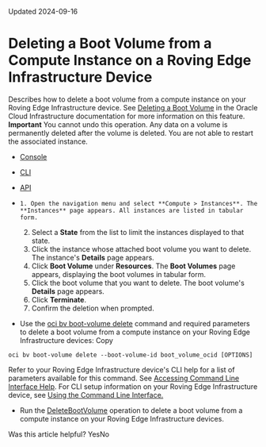 Updated 2024-09-16
# Deleting a Boot Volume from a Compute Instance on a Roving Edge Infrastructure Device
Describes how to delete a boot volume from a compute instance on your Roving Edge Infrastructure device.
See [Deleting a Boot Volume](https://docs.oracle.com/iaas/Content/Block/Tasks/deletingbootvolume.htm) in the Oracle Cloud Infrastructure documentation for more information on this feature.
**Important**
You cannot undo this operation. Any data on a volume is permanently deleted after the volume is deleted. You are not able to restart the associated instance.
  * [Console](https://docs.oracle.com/en-us/iaas/Content/Rover/Compute/Boot_Volume/delete_boot_volume.htm)
  * [CLI](https://docs.oracle.com/en-us/iaas/Content/Rover/Compute/Boot_Volume/delete_boot_volume.htm)
  * [API](https://docs.oracle.com/en-us/iaas/Content/Rover/Compute/Boot_Volume/delete_boot_volume.htm)


  *     1. Open the navigation menu and select **Compute > Instances**. The **Instances** page appears. All instances are listed in tabular form.
    2. Select a **State** from the list to limit the instances displayed to that state.
    3. Click the instance whose attached boot volume you want to delete. The instance's **Details** page appears.
    4. Click **Boot Volume** under **Resources**. The **Boot Volumes** page appears, displaying the boot volumes in tabular form.
    5. Click the boot volume that you want to delete. The boot volume's **Details** page appears.
    6. Click **Terminate**.
    7. Confirm the deletion when prompted.
  * Use the [oci bv boot-volume delete](https://docs.oracle.com/iaas/tools/oci-cli/latest/oci_cli_docs/cmdref/bv/boot-volume/delete.html) command and required parameters to delete a boot volume from a compute instance on your Roving Edge Infrastructure devices:
Copy
```
oci bv boot-volume delete --boot-volume-id boot_volume_ocid [OPTIONS]
```

Refer to your Roving Edge Infrastructure device's CLI help for a list of parameters available for this command. See [Accessing Command Line Interface Help](https://docs.oracle.com/en-us/iaas/Content/Rover/Access/cli_install.htm#CLIAccessHelp).
For CLI setup information on your Roving Edge Infrastructure device, see [Using the Command Line Interface.](https://docs.oracle.com/en-us/iaas/Content/Rover/Access/cli_install.htm#CLI "Describes how to use the Command Line Interface to access a a Roving Edge Infrastructure device.")
  * Run the [DeleteBootVolume](https://docs.oracle.com/iaas/api/#/en/iaas/latest/BootVolume/DeleteBootVolume) operation to delete a boot volume from a compute instance on your Roving Edge Infrastructure devices.


Was this article helpful?
YesNo

